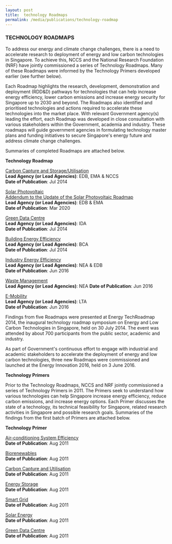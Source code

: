 ```yaml
---
layout: post
title:  technology Roadmaps
permalink: /media/publications/technology-roadmap
---
```


### TECHNOLOGY ROADMAPS

To address our energy and climate change challenges, there is a need to accelerate research to deployment of energy and low carbon technologies in Singapore. To achieve this, NCCS and the National Research Foundation (NRF) have jointly commissioned a series of Technology Roadmaps. Many of these Roadmaps were informed by the Technology Primers developed earlier (see further below).

Each Roadmap highlights the research, development, demonstration and deployment (RDD&D) pathways for technologies that can help increase energy efficiency, lower carbon emissions and increase energy security for Singapore up to 2030 and beyond. The Roadmaps also identified and prioritised technologies and actions required to accelerate these technologies into the market place. With relevant Government agency(s) leading the effort, each Roadmap was developed in close consultation with various stakeholders within the Government, academia and industry. These roadmaps will guide government agencies in formulating technology master plans and funding initiatives to secure Singapore's energy future and address climate change challenges.

Summaries of completed Roadmaps are attached below.

**Technology Roadmap**

[<a href="/docs/default-source/default-document-library/carbon-capture-and-storage-utilisation-singapore-perspectives.pdf" target="_blank">Carbon Capture and Storage/Utilisation</a>](/docs/default-source/default-document-library/carbon-capture-and-storage-utilisation-singapore-perspectives.pdf)  
**Lead Agency (or Lead Agencies)**: EDB, EMA & NCCS  
**Date of Publication**: Jul 2014

[<a href="/docs/default-source/default-document-library/Solar-PV-Roadmap-for-Singapore-2020.pdf" target="_blank">Solar Photovoltaic</a>](/docs/default-source/default-document-library/Solar-PV-Roadmap-for-Singapore-2020.pdf)  
[<a href="/docs/default-source/default-document-library/Addendum-to-the-Update-of-the-Solar-PV-Roadmap-(-March-2020-).pdf" target="_blank">Addendum to the Update of the Solar Photovoltaic Roadmap</a>](/docs/default-source/default-document-library/solar-photovoltaic-roadmap-for-singapore-a-summary.pdf)  
**Lead Agency (or Lead Agencies)**: EDB & EMA  
**Date of Publication**: Mar 2020

[<a href="/docs/default-source/default-document-library/green-data-centre-technology-roadmap.pdf" target="_blank">Green Data Centre</a>](/docs/default-source/default-document-library/green-data-centre-technology-roadmap.pdf)  
**Lead Agency (or Lead Agencies)**: IDA  
**Date of Publication**: Jul 2014

[<a href="/docs/default-source/default-document-library/building-energy-efficiency-r-and-d-roadmap.pdf" target="_blank">Building Energy Efficiency</a>](/docs/default-source/default-document-library/building-energy-efficiency-r-and-d-roadmap.pdf)  
**Lead Agency (or Lead Agencies)**: BCA  
**Date of Publication**: Jul 2014

[<a href="/docs/default-source/default-document-library/industry-energy-efficiency-technology-roadmap.pdf" target="_blank">Industry Energy Efficiency</a>](/docs/default-source/default-document-library/industry-energy-efficiency-technology-roadmap.pdf)  
**Lead Agency (or Lead Agencies)**: NEA & EDB  
**Date of Publication**: Jun 2016

[<a href="/docs/default-source/default-document-library/solid-waste-management-technology-roadmap.pdf" target="_blank">Waste Management</a>](/docs/default-source/default-document-library/solid-waste-management-technology-roadmap.pdf)  
**Lead Agency (or Lead Agencies)**: NEA
**Date of Publication**: Jun 2016

[<a href="/docs/default-source/default-document-library/e-mobility-technology-roadmap.pdf" target="_blank">E-Mobility</a>](/docs/default-source/default-document-library/e-mobility-technology-roadmap.pdf)  
**Lead Agency (or Lead Agencies)**: LTA  
**Date of Publication**: Jun 2016

Findings from five Roadmaps were presented at Energy TechRoadmap 2014, the inaugural technology roadmap symposium on Energy and Low Carbon Technologies in Singapore, held on 30 July 2014. The event was attended by about 700 participants from the public sector, academic and industry.

As part of Government's continuous effort to engage with industrial and academic stakeholders to accelerate the deployment of energy and low carbon technologies, three new Roadmaps were commissioned and launched at the Energy Innovation 2016, held on 3 June 2016.

**Technology Primers**

Prior to the Technology Roadmaps, NCCS and NRF jointly commissioned a series of Technology Primers in 2011. The Primers seek to understand how various technologies can help Singapore increase energy efficiency, reduce carbon emissions, and increase energy options. Each Primer discusses the state of a technology, its technical feasibility for Singapore, related research activities in Singapore and possible research goals. Summaries of the findings from the first batch of Primers are attached below.

**Technology Primer**

[<a href="/docs/default-source/default-document-library/air-con-system-efficiency-primer-a-summary.pdf" target="_blank">Air-conditioning System Efficiency</a>](/docs/default-source/default-document-library/air-con-system-efficiency-primer-a-summary.pdf)  
**Date of Publication**: Aug 2011

[<a href="/docs/default-source/default-document-library/air-con-system-efficiency-primer-a-summary.pdf" target="_blank">Biorenewables</a>](/docs/default-source/default-document-library/air-con-system-efficiency-primer-a-summary.pdf)  
**Date of Publication**: Aug 2011

[<a href="/docs/default-source/default-document-library/carbon-capture-and-storage-utilisation-technology-primer-a-summary.pdf" target="_blank">Carbon Capture and Utilisation</a>](/docs/default-source/default-document-library/carbon-capture-and-storage-utilisation-technology-primer-a-summary.pdf)  
**Date of Publication**: Aug 2011

[<a href="/docs/default-source/default-document-library/energy-storage-technology-primer-a-summary.pdf" target="_blank">Energy Storage</a>](/docs/default-source/default-document-library/energy-storage-technology-primer-a-summary.pdf)  
**Date of Publication**: Aug 2011

[<a href="/docs/default-source/default-document-library/smart-grid-technology-primer-a-summary.pdf" target="_blank">Smart Grid</a>](/docs/default-source/default-document-library/smart-grid-technology-primer-a-summary.pdf)  
**Date of Publication**: Aug 2011

[<a href="/docs/default-source/default-document-library/solar-energy-technology-primer-a-summary.pdf" target="_blank">Solar Energy</a>](/docs/default-source/default-document-library/solar-energy-technology-primer-a-summary.pdf)  
**Date of Publication**:  Aug 2011

[<a href="/docs/default-source/default-document-library/green-data-centre-technology-primer-a-summary.pdf" target="_blank">Green Data Centre</a>](/docs/default-source/default-document-library/green-data-centre-technology-primer-a-summary.pdf)  
**Date of Publication**:  Aug 2011





